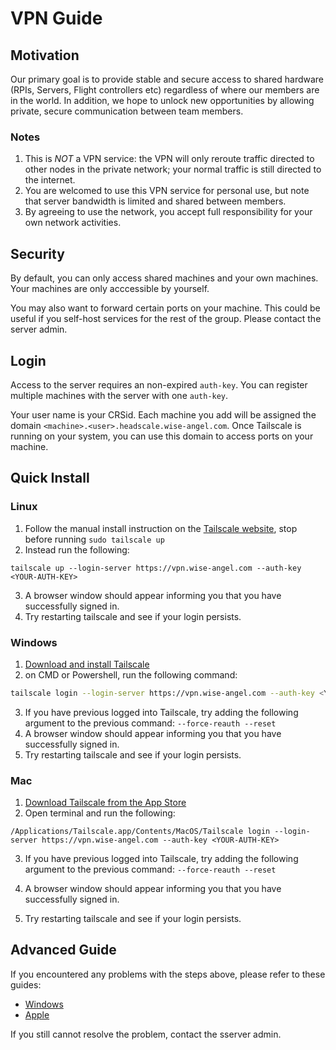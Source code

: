 # VPN Guide

## Motivation
Our primary goal is to provide stable and secure access to shared hardware (RPIs, Servers, Flight controllers etc) regardless of where our members are in the world. In addition, we hope to unlock new opportunities by allowing private, secure communication between team members.

### Notes
1. This is *NOT* a VPN service: the VPN will only reroute traffic directed to other nodes in the private network; your normal traffic is still directed to the internet.
2. You are welcomed to use this VPN service for personal use, but note that server bandwidth is limited and shared between members.
3. By agreeing to use the network, you accept full responsibility for your own network activities.


## Security
By default, you can only access shared machines and your own machines. Your machines are only acccessible by yourself.

You may also want to forward certain ports on your machine. This could be useful if you self-host services for the rest of the group. Please contact the server admin.

## Login

Access to the server requires an non-expired `auth-key`. You can register multiple machines with the server with one `auth-key`.

Your user name is your CRSid. Each machine you add will be assigned the domain `<machine>.<user>.headscale.wise-angel.com`. Once Tailscale is running on your system, you can use this domain to access ports on your machine.

## Quick Install

### Linux
1. Follow the manual install instruction on the [Tailscale website](https://tailscale.com/download/linux), stop before running `sudo tailscale up`
2. Instead run the following:
```
tailscale up --login-server https://vpn.wise-angel.com --auth-key <YOUR-AUTH-KEY>
```
3. A browser window should appear informing you that you have successfully signed in.
4. Try restarting tailscale and see if your login persists.


### Windows
1. [Download and install Tailscale](https://tailscale.com/download/windows)
2. on CMD or Powershell, run the following command:
```bash
tailscale login --login-server https://vpn.wise-angel.com --auth-key <YOUR-AUTH-KEY>
```
3. If you have previous logged into Tailscale, try adding the following argument to the previous command: `--force-reauth --reset`
4. A browser window should appear informing you that you have successfully signed in.
5. Try restarting tailscale and see if your login persists.


### Mac
1. [Download Tailscale from the App Store](https://apps.apple.com/ca/app/tailscale/id1475387142?mt=12)
2. Open terminal and run the following:
```
/Applications/Tailscale.app/Contents/MacOS/Tailscale login --login-server https://vpn.wise-angel.com --auth-key <YOUR-AUTH-KEY>
```
3. If you have previous logged into Tailscale, try adding the following argument to the previous command: `--force-reauth --reset`

4. A browser window should appear informing you that you have successfully signed in.
5. Try restarting tailscale and see if your login persists.

## Advanced Guide
If you encountered any problems with the steps above, please refer to these guides:
- [Windows](https://vpn.wise-angel.com/windows)
- [Apple](https://vpn.wise-angel.com/apple)

 If you still cannot resolve the problem, contact the sserver admin.
